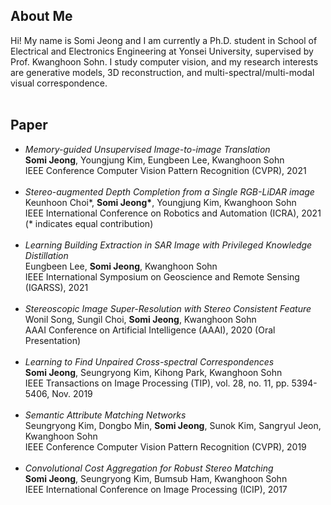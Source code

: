 ## About Me

Hi! 
My name is Somi Jeong and I am currently a Ph.D. student in School of Electrical and Electronics Engineering at Yonsei University, supervised by Prof. Kwanghoon Sohn. 
I study computer vision, and my research interests are generative models, 3D reconstruction, and multi-spectral/multi-modal visual correspondence.
<br>
<br>


## Paper

*   *Memory-guided Unsupervised Image-to-image Translation* <br> **Somi Jeong**, Youngjung Kim, Eungbeen Lee, Kwanghoon Sohn<br>IEEE Conference Computer Vision Pattern Recognition (CVPR), 2021 <br><br>
*   *Stereo-augmented Depth Completion from a Single RGB-LiDAR image*<br>Keunhoon Choi\*, **Somi Jeong\***, Youngjung Kim, Kwanghoon Sohn<br>IEEE International Conference on Robotics and Automation (ICRA), 2021 (* indicates equal contribution)
<br><br>
*   *Learning Building Extraction in SAR Image with Privileged Knowledge Distillation*<br>Eungbeen Lee, **Somi Jeong**, Kwanghoon Sohn<br>IEEE International Symposium on Geoscience and Remote Sensing (IGARSS), 2021<br><br>
*   *Stereoscopic Image Super-Resolution with Stereo Consistent Feature*<br>Wonil Song, Sungil Choi, **Somi Jeong**, Kwanghoon Sohn<br>AAAI Conference on Artificial Intelligence (AAAI), 2020 (Oral Presentation)<br><br>
*   *Learning to Find Unpaired Cross-spectral Correspondences*<br>**Somi Jeong**, Seungryong Kim, Kihong Park, Kwanghoon Sohn<br>IEEE Transactions on Image Processing (TIP), vol. 28, no. 11, pp. 5394- 5406, Nov. 2019<br><br>
*   *Semantic Attribute Matching Networks*<br>Seungryong Kim, Dongbo Min, **Somi Jeong**, Sunok Kim, Sangryul Jeon, Kwanghoon Sohn<br>IEEE Conference Computer Vision Pattern Recognition (CVPR), 2019<br><br>
*   *Convolutional Cost Aggregation for Robust Stereo Matching*<br>**Somi Jeong**, Seungryong Kim, Bumsub Ham, Kwanghoon Sohn<br>IEEE International Conference on Image Processing (ICIP), 2017

<br>
<br>
